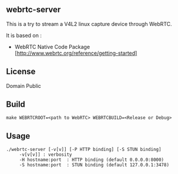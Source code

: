 webrtc-server
-------------

This is a try to stream a V4L2 linux capture device through WebRTC.

It is based on :
 * WebRTC Native Code Package [http://www.webrtc.org/reference/getting-started]

License
-------
Domain Public
 
Build
------- 
	make WEBRTCROOT=<path to WebRTC> WEBRTCBUILD=<Release or Debug>
	
Usage
-----
	./webrtc-server [-v[v]] [-P HTTP binding] [-S STUN binding]
		 -v[v[v]] : verbosity
		 -H hostname:port  : HTTP binding (default 0.0.0.0:8000)
		 -S hostname:port  : STUN binding (default 127.0.0.1:3478)

